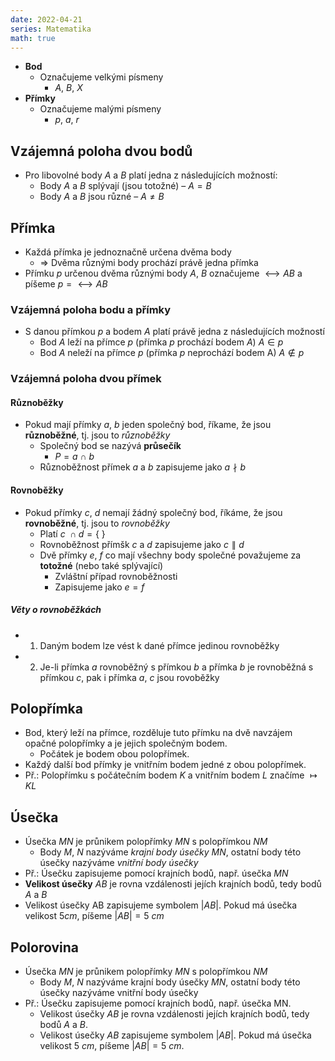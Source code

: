 ```yaml
---
date: 2022-04-21
series: Matematika
math: true
---
```


- **Bod**
	- Označujeme velkými písmeny
		- $A$, $B$, $X$
- **Přímky**
	- Označujeme malými písmeny
		- $p$, $a$, $r$

## Vzájemná poloha dvou bodů
- Pro libovolné body $A$ a $B$ platí jedna z následujících možností:
	- Body $A$ a $B$ splývají (jsou totožné) – $A = B$
	- Body $A$ a $B$ jsou různé –  $A \neq B$

## Přímka
- Každá přímka je jednoznačně určena dvěma body
	- => Dvěma různými body prochází právě jedna přímka
- Přímku $p$ určenou dvěma různými body $A$, $B$ označujeme $⟷ AB$ a píšeme $p =⟷ AB$
### Vzájemná poloha bodu a přímky
- S danou přímkou $p$ a bodem $A$ platí právě jedna z následujících možností
	- Bod $A$ leží na přímce $p$ (přímka $p$ prochází bodem $A$) $A ∈ p$
	- Bod $A$ neleží na přímce $p$ (přímka $p$ neprochází bodem A) $A ∉ p$

### Vzájemná poloha dvou přímek
#### Různoběžky
- Pokud mají přímky $a$, $b$ jeden společný bod, říkame, že jsou **různoběžné**, tj. jsou to *různoběžky*
	- Společný bod se nazývá **průsečík**
		- ${P} = a \ \cap \ b$
	- Různoběžnost přímek $a$ a $b$ zapisujeme jako $a ∤ b$

#### Rovnoběžky
- Pokud přímky $c$, $d$ nemají žádný společný bod, říkáme, že jsou **rovnoběžné**, tj. jsou to *rovnoběžky*
	- Platí $c \ \cap d = \{ \ \}$
	- Rovnoběžnost přímšk $c$ a $d$ zapisujeme jako $c ∥ d$
	- Dvě přímky $e$, $f$ co mají všechny body společné považujeme za **totožné** (nebo také splývající)
		- Zvláštní případ rovnoběžnosti
		- Zapisujeme jako $e = f$
##### Věty o rovnoběžkách
- 1. Daným bodem lze vést k dané přímce jedinou rovnoběžky
- 2. Je-li přímka $a$ rovnoběžný s přímkou $b$ a přímka $b$ je rovnoběžná s přímkou $c$, pak i přímka $a$, $c$ jsou rovoběžky

## Polopřímka
- Bod, který leží na přímce, rozděluje tuto přímku na dvě navzájem opačné polopřímky a je jejich společným bodem.
	- Počátek je bodem obou polopřímek.
- Každý další bod přímky je vnitřním bodem jedné z obou polopřímek.
- Př.: Polopřímku s počátečním bodem $K$ a vnitřním bodem $L$ značíme $↦ KL$

## Úsečka
- Úsečka $MN$ je průnikem polopřímky $MN$ s polopřímkou $NM$
	- Body $M$, $N$ nazýváme *krajní body úsečky* $MN$, ostatní body této úsečky nazýváme *vnitřní body úsečky*
- Př.: Úsečku zapisujeme pomocí krajních bodů, např. úsečka $MN$
- **Velikost úsečky** $AB$ je rovna vzdálenosti jejích krajních bodů, tedy bodů $A$ a $B$
- Velikost úsečky AB zapisujeme symbolem $|AB|$. Pokud má úsečka velikost $5 cm$, píšeme $|AB| = 5 \ cm$
## Polorovina
- Úsečka $MN$ je průnikem polopřímky $MN$ s polopřímkou $NM$
	- Body $M$, $N$ nazýváme krajní body úsečky $MN$, ostatní body této úsečky nazýváme vnitřní body úsečky
- Př.: Úsečku zapisujeme pomocí krajních bodů, např. úsečka MN.
	- Velikost úsečky $AB$ je rovna vzdálenosti jejích krajních bodů, tedy bodů $A$ a $B$.
	- Velikost úsečky $AB$ zapisujeme symbolem $|AB|$. Pokud má úsečka velikost $5 \ cm$, píšeme $|AB| = 5 \ cm$.